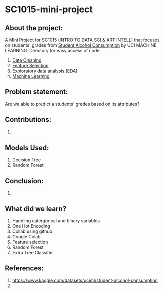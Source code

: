 # SC1015-mini-project

## About the project:

A Mini Project for SC1015 (INTRO TO DATA SCI & ART INTELL) that focuses on students' grades from [Student Alcohol Consumption](https://www.kaggle.com/datasets/uciml/student-alcohol-consumption) by UCI MACHINE LEARNING. Directory for easy access of code:
1. [Data Cleaning](https://github.com/potatopotati/SC1015-mini-project/blob/main/Data%20Cleaning.ipynb)
2. [Feature Selection](https://github.com/potatopotati/SC1015-mini-project/blob/main/mini%20proj.ipynb)
3. [Exploratory data analysis (EDA)](https://github.com/potatopotati/SC1015-mini-project/blob/main/mini%20proj.ipynb)
4. [Machine Learning](https://github.com/potatopotati/SC1015-mini-project/blob/main/mini%20proj.ipynb) 

## Problem statement:

Are we able to predict a students' grades based on its attributes?

## Contributions:
1.

## Models Used:
1. Decision Tree
2. Random Forest

## Conclusion:
1.

## What did we learn?
1. Handling catergorical and binary variables 
2. One Hot Encoding
3. Collab using github
4. Google Colab
5. Feature selection
6. Random Forest
7. Extra Tree Classifier 

## References:
1. <https://www.kaggle.com/datasets/uciml/student-alcohol-consumption>
2. 
